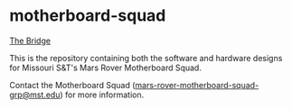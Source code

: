 motherboard-squad
=================

[The Bridge](https://github.com/MST-MRDT/Motherboard/wiki) 

This is the repository containing both the software and hardware designs for Missouri S&T's Mars Rover Motherboard Squad.

Contact the Motherboard Squad (mars-rover-motherboard-squad-grp@mst.edu) for more information.


